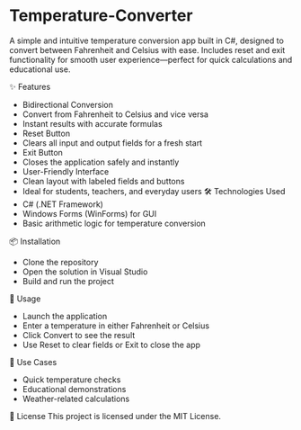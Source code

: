# Temperature-Converter
A simple and intuitive temperature conversion app built in C#, designed to convert between Fahrenheit and Celsius with ease. Includes reset and exit functionality for smooth user experience—perfect for quick calculations and educational use.

 ✨ Features
- Bidirectional Conversion
- Convert from Fahrenheit to Celsius and vice versa
- Instant results with accurate formulas
- Reset Button
- Clears all input and output fields for a fresh start
- Exit Button
- Closes the application safely and instantly
- User-Friendly Interface
- Clean layout with labeled fields and buttons
- Ideal for students, teachers, and everyday users
🛠 Technologies Used
- C# (.NET Framework)
- Windows Forms (WinForms) for GUI
- Basic arithmetic logic for temperature conversion

📦 Installation
- Clone the repository
-  Open the solution in Visual Studio
- Build and run the project

🧪 Usage
- Launch the application
- Enter a temperature in either Fahrenheit or Celsius
- Click Convert to see the result
- Use Reset to clear fields or Exit to close the app

📌 Use Cases
- Quick temperature checks
- Educational demonstrations
- Weather-related calculations

📄 License
This project is licensed under the MIT License.

